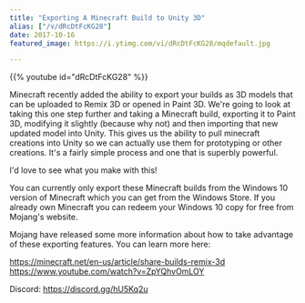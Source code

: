 ```yaml
---
title: "Exporting A Minecraft Build to Unity 3D"
alias: ["/v/dRcDtFcKG28"]
date: 2017-10-16
featured_image: https://i.ytimg.com/vi/dRcDtFcKG28/mqdefault.jpg

---
```


{{% youtube id="dRcDtFcKG28" %}}

Minecraft recently added the ability to export your builds as 3D models that can be uploaded to Remix 3D or opened in Paint 3D. We're going to look at taking this one step further and taking a Minecraft build, exporting it to Paint 3D, modifying it slightly (because why not) and then importing that new updated model into Unity. This gives us the ability to pull minecraft creations into Unity so we can actually use them for prototyping or other creations. It's a fairly simple process and one that is superbly powerful.

I'd love to see what you make with this!

You can currently only export these Minecraft builds from the Windows 10 version of Minecraft which you can get from the Windows Store. If you already own Minecraft you can redeem your Windows 10 copy for free from Mojang's website.

Mojang have released some more information about how to take advantage of these exporting features. You can learn more here:

https://minecraft.net/en-us/article/share-builds-remix-3d
https://www.youtube.com/watch?v=ZpYQhvOmLOY

Discord: https://discord.gg/hU5Kq2u